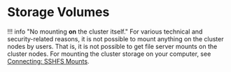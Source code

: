# Storage Volumes

!!! info "No mounting **on** the cluster itself."
    For various technical and security-related reasons, it is not possible to mount anything on the cluster nodes by users.
    That is, it is not possible to get file server mounts on the cluster nodes.
    For mounting the cluster storage on your computer, see [Connecting: SSHFS Mounts](/connecting/sshfs-mounts/).
